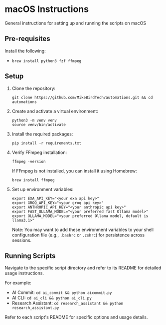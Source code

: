 # macOS Instructions

General instructions for setting up and running the scripts on macOS

## Pre-requisites

Install the following:

- `brew install python3 fzf ffmpeg`

## Setup

1. Clone the repository:

   ```
   git clone https://github.com/MikeBirdTech/automations.git && cd automations
   ```

2. Create and activate a virtual environment:

   ```
   python3 -m venv venv
   source venv/bin/activate
   ```

3. Install the required packages:

   ```
   pip install -r requirements.txt
   ```

4. Verify FFmpeg installation:

   ```
   ffmpeg -version
   ```

   If FFmpeg is not installed, you can install it using Homebrew:

   ```
   brew install ffmpeg
   ```

5. Set up environment variables:

   ```
   export EXA_API_KEY="<your exa api key>"
   export GROQ_API_KEY="<your groq api key>"
   export ANTHROPIC_API_KEY="<your anthropic api key>"
   export FAST_OLLAMA_MODEL="<your preferred fast Ollama model>"
   export OLLAMA_MODEL="<your preferred Ollama model, default is llama3.1>"
   ```

   Note: You may want to add these environment variables to your shell configuration file (e.g., `.bashrc` or `.zshrc`) for persistence across sessions.

## Running Scripts

Navigate to the specific script directory and refer to its README for detailed usage instructions.

For example:

- AI Commit: `cd ai_commit && python aicommit.py`
- AI CLI: `cd ai_cli && python ai_cli.py`
- Research Assistant: `cd research_assistant && python research_assistant.py`

Refer to each script's README for specific options and usage details.
